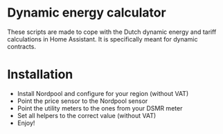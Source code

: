 # Dynamic energy calculator
These scripts are made to cope with the Dutch dynamic energy and tariff calculations in Home Assistant. It is specifically meant for dynamic contracts.

# Installation
- Install Nordpool and configure for your region (without VAT)
- Point the price sensor to the Nordpool sensor
- Point the utility meters to the ones from your DSMR meter
- Set all helpers to the correct value (without VAT)
- Enjoy!
